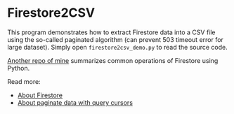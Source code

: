 # Firestore2CSV

This program demonstrates how to extract Firestore data into a CSV file using the so-called paginated algorithm (can prevent 503 timeout error for large dataset). Simply open `firestore2csv_demo.py` to read the source code.

[Another repo of mine](https://github.com/frank-yifei-wang/firestore_operations_with_python) summarizes common operations of Firestore using Python.

Read more:
- [About Firestore](https://firebase.google.com/docs/firestore)  
- [About paginate data with query cursors](https://firebase.google.com/docs/firestore/query-data/query-cursors#python)

